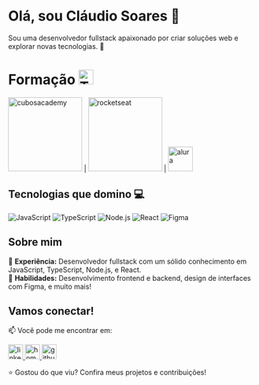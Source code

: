 # Olá, sou Cláudio Soares 👋

Sou uma desenvolvedor fullstack apaixonado por criar soluções web e explorar novas tecnologias. 🚀

# Formação  <img src="https://github.com/user-attachments/assets/082377b4-78c8-4a6e-b24c-c95bfb6799dc" alt="TypeScript"  width="30" />

<div>
  <a href="https://cubos.academy/"><img src="https://cdn.prod.website-files.com/6092ed75cac3156e208ac5e9/60930427ef6bdd04bf838d53_logo-horizontal-academy2.svg" alt="cubosacademy" width="150" /></a>
  |
  <a href="https://www.rocketseat.com.br/"><img src="https://www.rocketseat.com.br/_next/static/media/rocketseat-logo.a329c198.svg" alt="rocketseat" width="150" /></a>
  |
  <a href="https://www.alura.com.br/"><img src="https://www.alura.com.br/assets/img/home/alura-logo.1720710818.svg" alt="alura" width="50" /></a>
</div>

## Tecnologias que domino 💻

  <!-- JavaScript -->
<img src="https://img.shields.io/badge/JavaScript-F7DF1C?style=flat-square&logo=javascript&logoColor=black" alt="JavaScript" />

<!-- TypeScript -->
<img src="https://img.shields.io/badge/TypeScript-3178C6?style=flat-square&logo=typescript&logoColor=white" alt="TypeScript" />

<!-- Node.js -->
<img src="https://img.shields.io/badge/Node.js-339933?style=flat-square&logo=nodedotjs&logoColor=white" alt="Node.js" />

<!-- React -->
<img src="https://img.shields.io/badge/React-61DAFB?style=flat-square&logo=react&logoColor=black" alt="React" />

<!-- Figma -->
<img src="https://img.shields.io/badge/Figma-F24E1E?style=flat-square&logo=figma&logoColor=white" alt="Figma" />
  
</div>



## Sobre mim

🔹 **Experiência:** Desenvolvedor fullstack com um sólido conhecimento em JavaScript, TypeScript, Node.js, e React.  
🔹 **Habilidades:** Desenvolvimento frontend e backend, design de interfaces com Figma, e muito mais!

## Vamos conectar!

📫 Você pode me encontrar em:

<a href="https://www.linkedin.com/in/claudio-soares-dev/"> <img src="https://github.com/user-attachments/assets/6d633f47-a33f-4582-9edb-3027d9edd450" alt="linkedin" width="30" /> </a>
<a href="https://claudio-soares-fullstack.vercel.app/"> <img src="https://github.com/user-attachments/assets/56d4b7b7-14e3-491d-95a5-19a76f7e0e32" alt="homepage" width="30" /> </a>
<a href="https://github.com/claudioares"> <img src="https://github.com/user-attachments/assets/d86d5657-7d7f-4ebf-85c6-7cc5047898e8" alt="github" width="30" /> </a>



⭐️ Gostou do que viu? Confira meus projetos e contribuições!

